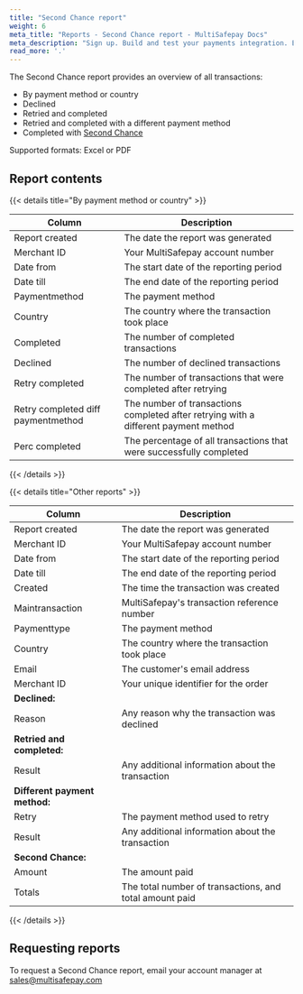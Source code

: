 ```yaml
---
title: "Second Chance report"
weight: 6
meta_title: "Reports - Second Chance report - MultiSafepay Docs"
meta_description: "Sign up. Build and test your payments integration. Explore our products and services. Use our API reference, SDKs, and wrappers. Get support."
read_more: '.'
---
```


The Second Chance report provides an overview of all transactions:
- By payment method or country
- Declined
- Retried and completed 
- Retried and completed with a different payment method
- Completed with [Second Chance](/features/second-chance/) 

Supported formats: Excel or PDF

## Report contents

{{< details title="By payment method or country" >}}

| Column | Description | 
|---|---|
| Report created| The date the report was generated | 
| Merchant ID | Your MultiSafepay account number | 
| Date from | The start date of the reporting period | 
| Date till | The end date of the reporting period | 
| Paymentmethod | The payment method | 
| Country | The country where the transaction took place | By country |
| Completed | The number of completed transactions | |
| Declined | The number of declined transactions | By payment method, By country |
| Retry completed | The number of transactions that were completed after retrying | |
| Retry completed diff paymentmethod | The number of transactions completed after retrying with a different payment method | |
| Perc completed | The percentage of all transactions that were successfully completed | |

{{< /details >}}

{{< details title="Other reports" >}}

| Column | Description | 
|---|---|
| Report created| The date the report was generated | 
| Merchant ID | Your MultiSafepay account number | 
| Date from | The start date of the reporting period | All |
| Date till | The end date of the reporting period | All |
| Created | The time the transaction was created | All |
| Maintransaction | MultiSafepay's transaction reference number | All |
| Paymenttype | The payment method | All |
| Country | The country where the transaction took place | All |
| Email | The customer's email address | All |
| Merchant ID | Your unique identifier for the order | All |
| **Declined:** | |
| Reason| Any reason why the transaction was declined |
| **Retried and completed:** ||
| Result | Any additional information about the transaction  |
| **Different payment method:** ||
| Retry | The payment method used to retry |
| Result | Any additional information about the transaction  |
| **Second Chance:** ||
| Amount | The amount paid |
| Totals | The total number of transactions, and total amount paid |

{{< /details >}}

## Requesting reports

To request a Second Chance report, email your account manager at <sales@multisafepay.com>
